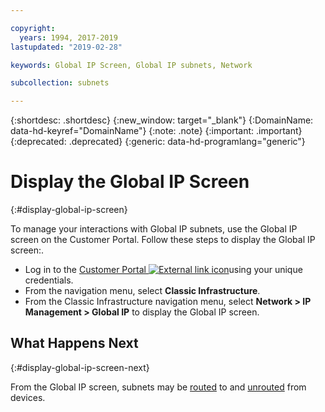 ```yaml
---

copyright:
  years: 1994, 2017-2019
lastupdated: "2019-02-28"

keywords: Global IP Screen, Global IP subnets, Network

subcollection: subnets

---
```


{:shortdesc: .shortdesc}
{:new_window: target="_blank"}
{:DomainName: data-hd-keyref="DomainName"}
{:note: .note}
{:important: .important}
{:deprecated: .deprecated}
{:generic: data-hd-programlang="generic"}

# Display the Global IP Screen
{:#display-global-ip-screen}

To manage your interactions with Global IP subnets, use the Global IP screen on the Customer Portal. Follow these steps to display the Global IP screen:.

* Log in to the [Customer Portal ![External link icon](../../icons/launch-glyph.svg "External link icon")](https://{DomainName}/)using your unique credentials.
* From the navigation menu, select **Classic Infrastructure**.
* From the Classic Infrastructure navigation menu, select **Network > IP Management > Global IP** to display the Global IP screen.

## What Happens Next
{:#display-global-ip-screen-next}

From the Global IP screen, subnets may be [routed](/docs/infrastructure/subnets?topic=subnets-route-a-global-ip-address-to-a-device) to and [unrouted](/docs/infrastructure/subnets?topic=subnets-unroute-a-global-ip-address-from-a-device) from devices.
